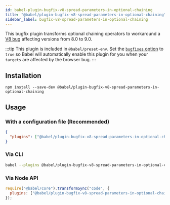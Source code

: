 ```yaml
---
id: babel-plugin-bugfix-v8-spread-parameters-in-optional-chaining
title: "@babel/plugin-bugfix-v8-spread-parameters-in-optional-chaining"
sidebar_label: bugfix-v8-spread-parameters-in-optional-chaining
---
```


This bugfix plugin transforms optional chaining operators to workaround a [V8 bug](https://crbug.com/v8/11558) affecting versions from 8.0 to 9.0.

:::tip
This plugin is included in `@babel/preset-env`. Set the [`bugfixes` option](./preset-env.md#bugfixes) to `true` so Babel will automatically enable this plugin for you when your `targets` are affected by the browser bug.
:::

## Installation

```shell npm2yarn
npm install --save-dev @babel/plugin-bugfix-v8-spread-parameters-in-optional-chaining
```

## Usage

### With a configuration file (Recommended)

```json title="babel.config.json"
{
  "plugins": ["@babel/plugin-bugfix-v8-spread-parameters-in-optional-chaining"]
}
```

### Via CLI

```sh title="Shell"
babel --plugins @babel/plugin-bugfix-v8-spread-parameters-in-optional-chaining script.js
```

### Via Node API

```js title="JavaScript"
require("@babel/core").transformSync("code", {
  plugins: ["@babel/plugin-bugfix-v8-spread-parameters-in-optional-chaining"],
});
```
